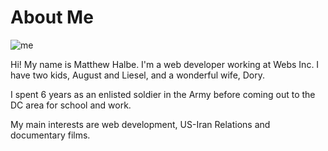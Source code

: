 # About Me

![me](https://halbe.works/img/me1.jpg)

Hi! My name is Matthew Halbe. I'm a web developer working at Webs Inc. I have two kids, August and Liesel, and a wonderful wife, Dory.

I spent 6 years as an enlisted soldier in the Army before coming out to the DC area for school and work.

My main interests are web development, US-Iran Relations and documentary films.

